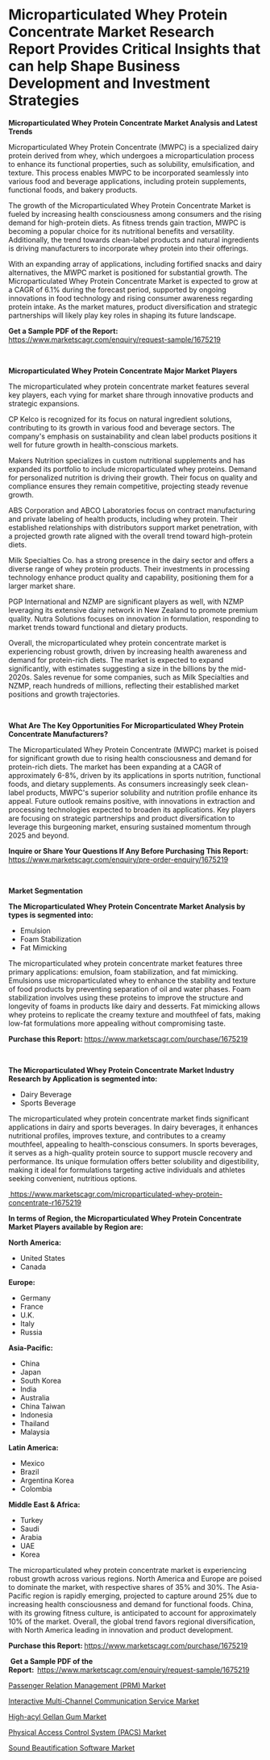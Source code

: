 <p><h1>Microparticulated Whey Protein Concentrate Market Research Report Provides Critical Insights that can help Shape Business Development and Investment Strategies</h1></p><p><strong>Microparticulated Whey Protein Concentrate Market Analysis and Latest Trends</strong></p>
<p><p>Microparticulated Whey Protein Concentrate (MWPC) is a specialized dairy protein derived from whey, which undergoes a microparticulation process to enhance its functional properties, such as solubility, emulsification, and texture. This process enables MWPC to be incorporated seamlessly into various food and beverage applications, including protein supplements, functional foods, and bakery products. </p><p>The growth of the Microparticulated Whey Protein Concentrate Market is fueled by increasing health consciousness among consumers and the rising demand for high-protein diets. As fitness trends gain traction, MWPC is becoming a popular choice for its nutritional benefits and versatility. Additionally, the trend towards clean-label products and natural ingredients is driving manufacturers to incorporate whey protein into their offerings. </p><p>With an expanding array of applications, including fortified snacks and dairy alternatives, the MWPC market is positioned for substantial growth. The Microparticulated Whey Protein Concentrate Market is expected to grow at a CAGR of 6.1% during the forecast period, supported by ongoing innovations in food technology and rising consumer awareness regarding protein intake. As the market matures, product diversification and strategic partnerships will likely play key roles in shaping its future landscape.</p></p>
<p><strong>Get a Sample PDF of the Report:&nbsp;</strong> <a href="https://www.marketscagr.com/enquiry/request-sample/1675219?utm_campaign=1268&utm_medium=2&utm_source=Github&utm_content=ia&utm_term=10102024&utm_id=microparticulated-whey-protein-concentrate">https://www.marketscagr.com/enquiry/request-sample/1675219</a></p>
<p>&nbsp;</p>
<p><strong>Microparticulated Whey Protein Concentrate Major Market Players</strong></p>
<p><p>The microparticulated whey protein concentrate market features several key players, each vying for market share through innovative products and strategic expansions. </p><p>CP Kelco is recognized for its focus on natural ingredient solutions, contributing to its growth in various food and beverage sectors. The company's emphasis on sustainability and clean label products positions it well for future growth in health-conscious markets.</p><p>Makers Nutrition specializes in custom nutritional supplements and has expanded its portfolio to include microparticulated whey proteins. Demand for personalized nutrition is driving their growth. Their focus on quality and compliance ensures they remain competitive, projecting steady revenue growth.</p><p>ABS Corporation and ABCO Laboratories focus on contract manufacturing and private labeling of health products, including whey protein. Their established relationships with distributors support market penetration, with a projected growth rate aligned with the overall trend toward high-protein diets.</p><p>Milk Specialties Co. has a strong presence in the dairy sector and offers a diverse range of whey protein products. Their investments in processing technology enhance product quality and capability, positioning them for a larger market share.</p><p>PGP International and NZMP are significant players as well, with NZMP leveraging its extensive dairy network in New Zealand to promote premium quality. Nutra Solutions focuses on innovation in formulation, responding to market trends toward functional and dietary products.</p><p>Overall, the microparticulated whey protein concentrate market is experiencing robust growth, driven by increasing health awareness and demand for protein-rich diets. The market is expected to expand significantly, with estimates suggesting a size in the billions by the mid-2020s. Sales revenue for some companies, such as Milk Specialties and NZMP, reach hundreds of millions, reflecting their established market positions and growth trajectories.</p></p>
<p>&nbsp;</p>
<p><strong>What Are The Key Opportunities For Microparticulated Whey Protein Concentrate Manufacturers?</strong></p>
<p><p>The Microparticulated Whey Protein Concentrate (MWPC) market is poised for significant growth due to rising health consciousness and demand for protein-rich diets. The market has been expanding at a CAGR of approximately 6-8%, driven by its applications in sports nutrition, functional foods, and dietary supplements. As consumers increasingly seek clean-label products, MWPC's superior solubility and nutrition profile enhance its appeal. Future outlook remains positive, with innovations in extraction and processing technologies expected to broaden its applications. Key players are focusing on strategic partnerships and product diversification to leverage this burgeoning market, ensuring sustained momentum through 2025 and beyond.</p></p>
<p><strong>Inquire or Share Your Questions If Any Before Purchasing This Report:</strong> <a href="https://www.marketscagr.com/enquiry/pre-order-enquiry/1675219?utm_campaign=1268&utm_medium=2&utm_source=Github&utm_content=ia&utm_term=10102024&utm_id=microparticulated-whey-protein-concentrate">https://www.marketscagr.com/enquiry/pre-order-enquiry/1675219</a></p>
<p>&nbsp;</p>
<p><strong>Market Segmentation</strong></p>
<p><strong>The Microparticulated Whey Protein Concentrate Market Analysis by types is segmented into:</strong></p>
<p><ul><li>Emulsion</li><li>Foam Stabilization</li><li>Fat Mimicking</li></ul></p>
<p><p>The microparticulated whey protein concentrate market features three primary applications: emulsion, foam stabilization, and fat mimicking. Emulsions use microparticulated whey to enhance the stability and texture of food products by preventing separation of oil and water phases. Foam stabilization involves using these proteins to improve the structure and longevity of foams in products like dairy and desserts. Fat mimicking allows whey proteins to replicate the creamy texture and mouthfeel of fats, making low-fat formulations more appealing without compromising taste.</p></p>
<p><strong>Purchase this Report:&nbsp;</strong><a href="https://www.marketscagr.com/purchase/1675219?utm_campaign=1268&utm_medium=2&utm_source=Github&utm_content=ia&utm_term=10102024&utm_id=microparticulated-whey-protein-concentrate">https://www.marketscagr.com/purchase/1675219</a></p>
<p>&nbsp;</p>
<p><strong>The Microparticulated Whey Protein Concentrate Market Industry Research by Application is segmented into:</strong></p>
<p><ul><li>Dairy Beverage</li><li>Sports Beverage</li></ul></p>
<p><p>The microparticulated whey protein concentrate market finds significant applications in dairy and sports beverages. In dairy beverages, it enhances nutritional profiles, improves texture, and contributes to a creamy mouthfeel, appealing to health-conscious consumers. In sports beverages, it serves as a high-quality protein source to support muscle recovery and performance. Its unique formulation offers better solubility and digestibility, making it ideal for formulations targeting active individuals and athletes seeking convenient, nutritious options.</p></p>
<p><a href="https://www.marketscagr.com/microparticulated-whey-protein-concentrate-r1675219?utm_campaign=1268&utm_medium=2&utm_source=Github&utm_content=ia&utm_term=10102024&utm_id=microparticulated-whey-protein-concentrate">&nbsp;https://www.marketscagr.com/microparticulated-whey-protein-concentrate-r1675219</a></p>
<p><strong>In terms of Region, the Microparticulated Whey Protein Concentrate Market Players available by Region are:</strong></p>
<p>
    <p> <strong> North America: </strong>
        <ul>
            <li>United States</li>
            <li>Canada</li>
        </ul>
        </p> 
    <p> <strong> Europe: </strong>
        <ul>
            <li>Germany</li>
            <li>France</li>
            <li>U.K.</li>
            <li>Italy</li>
            <li>Russia</li>
        </ul>
        </p> 
    <p> <strong> Asia-Pacific: </strong>
        <ul>
            <li>China</li>
            <li>Japan</li>
            <li>South Korea</li>
            <li>India</li>
            <li>Australia</li>
            <li>China Taiwan</li>
            <li>Indonesia</li>
            <li>Thailand</li>
            <li>Malaysia</li>
        </ul>
        </p> 
    <p> <strong> Latin America: </strong>
        <ul>
            <li>Mexico</li>
            <li>Brazil</li>
            <li>Argentina Korea</li>
            <li>Colombia</li>
        </ul>
        </p> 
    <p> <strong> Middle East & Africa: </strong>
        <ul>
            <li>Turkey</li>
            <li>Saudi</li>
            <li>Arabia</li>
            <li>UAE</li>
            <li>Korea</li>
        </ul>
    </p>
    </p>
<p><p>The microparticulated whey protein concentrate market is experiencing robust growth across various regions. North America and Europe are poised to dominate the market, with respective shares of 35% and 30%. The Asia-Pacific region is rapidly emerging, projected to capture around 25% due to increasing health consciousness and demand for functional foods. China, with its growing fitness culture, is anticipated to account for approximately 10% of the market. Overall, the global trend favors regional diversification, with North America leading in innovation and product development.</p></p>
<p><strong>Purchase this Report: </strong><a href="https://www.marketscagr.com/purchase/1675219?utm_campaign=1268&utm_medium=2&utm_source=Github&utm_content=ia&utm_term=10102024&utm_id=microparticulated-whey-protein-concentrate">https://www.marketscagr.com/purchase/1675219</a></p>
<p>&nbsp;<strong>Get a Sample PDF of the Report:&nbsp;&nbsp;</strong><a href="https://www.marketscagr.com/enquiry/request-sample/1675219?utm_campaign=1268&utm_medium=2&utm_source=Github&utm_content=ia&utm_term=10102024&utm_id=microparticulated-whey-protein-concentrate">https://www.marketscagr.com/enquiry/request-sample/1675219</a></p>
<p><strong></strong></p>
<p><p><a href="https://www.linkedin.com/pulse/global-passenger-relation-management-prm-market-projected-m8gve?utm_campaign=1268&utm_medium=2&utm_source=Github&utm_content=ia&utm_term=10102024&utm_id=microparticulated-whey-protein-concentrate">Passenger Relation Management (PRM) Market</a></p><p><a href="https://www.linkedin.com/pulse/interactive-multi-channel-communication-service-market-syddc?utm_campaign=1268&utm_medium=2&utm_source=Github&utm_content=ia&utm_term=10102024&utm_id=microparticulated-whey-protein-concentrate">Interactive Multi-Channel Communication Service Market</a></p><p><a href="https://github.com/RickHolmes3/Market-Research-Report-List-6/blob/main/high-acyl-gellan-gum-market.md?utm_campaign=1268&utm_medium=2&utm_source=Github&utm_content=ia&utm_term=10102024&utm_id=microparticulated-whey-protein-concentrate">High-acyl Gellan Gum Market</a></p><p><a href="https://www.linkedin.com/pulse/physical-access-control-system-pacs-market-size-share-growth-am8pf?utm_campaign=1268&utm_medium=2&utm_source=Github&utm_content=ia&utm_term=10102024&utm_id=microparticulated-whey-protein-concentrate">Physical Access Control System (PACS) Market</a></p><p><a href="https://www.linkedin.com/pulse/sound-beautification-software-industry-insights-report-analyzing-nnezf?utm_campaign=1268&utm_medium=2&utm_source=Github&utm_content=ia&utm_term=10102024&utm_id=microparticulated-whey-protein-concentrate">Sound Beautification Software Market</a></p></p>